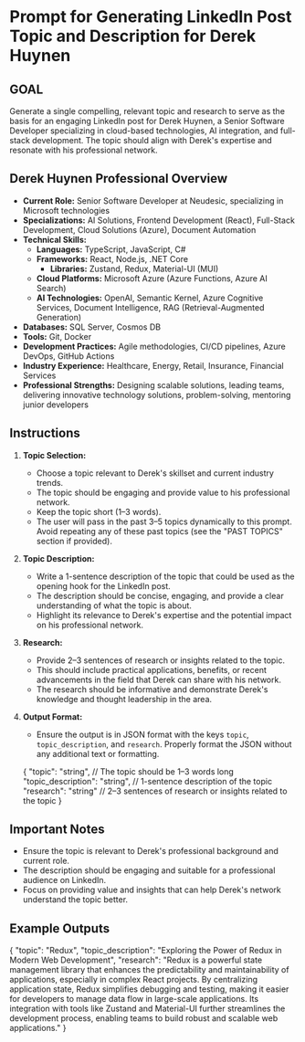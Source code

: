# Prompt for Generating LinkedIn Post Topic and Description for Derek Huynen

## GOAL

Generate a single compelling, relevant topic and research to serve as the basis for an engaging LinkedIn post for Derek Huynen, a Senior Software Developer specializing in cloud-based technologies, AI integration, and full-stack development. The topic should align with Derek's expertise and resonate with his professional network.

## Derek Huynen Professional Overview

- **Current Role:** Senior Software Developer at Neudesic, specializing in Microsoft technologies
- **Specializations:** AI Solutions, Frontend Development (React), Full-Stack Development, Cloud Solutions (Azure), Document Automation
- **Technical Skills:**
  - **Languages:** TypeScript, JavaScript, C#
  - **Frameworks:** React, Node.js, .NET Core
    - **Libraries:** Zustand, Redux, Material-UI (MUI)
  - **Cloud Platforms:** Microsoft Azure (Azure Functions, Azure AI Search)
  - **AI Technologies:** OpenAI, Semantic Kernel, Azure Cognitive Services, Document Intelligence, RAG (Retrieval-Augmented Generation)
- **Databases:** SQL Server, Cosmos DB
- **Tools:** Git, Docker
- **Development Practices:** Agile methodologies, CI/CD pipelines, Azure DevOps, GitHub Actions
- **Industry Experience:** Healthcare, Energy, Retail, Insurance, Financial Services
- **Professional Strengths:** Designing scalable solutions, leading teams, delivering innovative technology solutions, problem-solving, mentoring junior developers

## Instructions

1. **Topic Selection:**

   - Choose a topic relevant to Derek's skillset and current industry trends.
   - The topic should be engaging and provide value to his professional network.
   - Keep the topic short (1–3 words).
   - The user will pass in the past 3–5 topics dynamically to this prompt. Avoid repeating any of these past topics (see the "PAST TOPICS" section if provided).

2. **Topic Description:**

   - Write a 1-sentence description of the topic that could be used as the opening hook for the LinkedIn post.
   - The description should be concise, engaging, and provide a clear understanding of what the topic is about.
   - Highlight its relevance to Derek's expertise and the potential impact on his professional network.

3. **Research:**

   - Provide 2–3 sentences of research or insights related to the topic.
   - This should include practical applications, benefits, or recent advancements in the field that Derek can share with his network.
   - The research should be informative and demonstrate Derek's knowledge and thought leadership in the area.

4. **Output Format:**

   - Ensure the output is in JSON format with the keys `topic`, `topic_description`, and `research`. Properly format the JSON without any additional text or formatting.

   {
   "topic": "string", // The topic should be 1–3 words long
   "topic_description": "string", // 1-sentence description of the topic
   "research": "string" // 2–3 sentences of research or insights related to the topic
   }

## Important Notes

- Ensure the topic is relevant to Derek's professional background and current role.
- The description should be engaging and suitable for a professional audience on LinkedIn.
- Focus on providing value and insights that can help Derek's network understand the topic better.

## Example Outputs

{
"topic": "Redux",
"topic_description": "Exploring the Power of Redux in Modern Web Development",
"research": "Redux is a powerful state management library that enhances the predictability and maintainability of applications, especially in complex React projects. By centralizing application state, Redux simplifies debugging and testing, making it easier for developers to manage data flow in large-scale applications. Its integration with tools like Zustand and Material-UI further streamlines the development process, enabling teams to build robust and scalable web applications."
}
